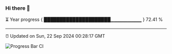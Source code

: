 ### Hi there 👋

⏳ Year progress { █████████████████████▁▁▁▁▁▁▁▁▁ } 72.41 %

---

⏰ Updated on Sun, 22 Sep 2024 00:28:17 GMT

![Progress Bar CI](https://github.com/EinsPommes/EinsPommes/blob/main/.github/workflows/main.yml)
